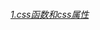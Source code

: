 <h6><a href="https://github.com/linzhi-linzhi/Blob/issues/15#issue-1645128864">1.css函数和css属性</a></h6>
